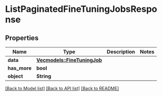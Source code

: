 # ListPaginatedFineTuningJobsResponse

## Properties

Name | Type | Description | Notes
------------ | ------------- | ------------- | -------------
**data** | [**Vec<models::FineTuningJob>**](FineTuningJob.md) |  | 
**has_more** | **bool** |  | 
**object** | **String** |  | 

[[Back to Model list]](../README.md#documentation-for-models) [[Back to API list]](../README.md#documentation-for-api-endpoints) [[Back to README]](../README.md)


